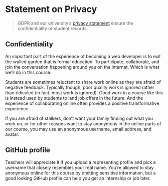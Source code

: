 # Statement on Privacy

> GDPR and our university’s [privacy statement][privacy] ensure the
confidentiality of student records.

## Confidentiality

An important part of the experience of becoming a web developer is to exit the walled garden that is formal education.
To participate, collaborate, and join the conversation happening around you on the internet. Which is what we’ll do in this course.

Students are sometimes reluctant to share work online as they are afraid of negative feedback.
Typically though, poor quality work is ignored rather than ridiculed (in fact, most work is ignored).
Good work in a course like this is instead used by students to land job offers in the future.
And the experience of collaborating online often provides a positive transformative experience.

If you are afraid of stalkers, don’t want your family finding out what you work on, or for other reasons want to stay anonymous in the online parts of our course, you may use an anonymous username, email address, and avatar.

## GitHub profile
Teachers will appreciate it if you upload a representing profile and pick a username that closely resembles your real name.  You’re allowed to stay anonymous online for this course by omitting sensitive information, but a good looking GitHub profile can help you get an internship or job later.

[privacy]: https://www.amsterdamuas.com/practical-matters/students/auas/legal-affairs/privacy/privacy.html